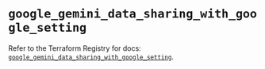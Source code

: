 # `google_gemini_data_sharing_with_google_setting`

Refer to the Terraform Registry for docs: [`google_gemini_data_sharing_with_google_setting`](https://registry.terraform.io/providers/hashicorp/google-beta/6.35.0/docs/resources/google_gemini_data_sharing_with_google_setting).
